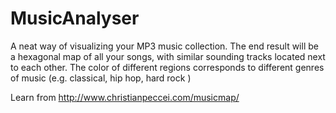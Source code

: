 # MusicAnalyser
A neat way of visualizing your MP3 music collection. 
The end result will be a hexagonal map of all your songs, with similar sounding tracks located next to each other. The color of different regions corresponds to different genres of music (e.g. classical, hip hop, hard rock )

Learn from http://www.christianpeccei.com/musicmap/
